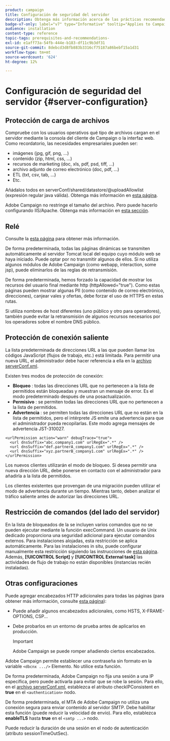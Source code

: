 ```yaml
---
product: campaign
title: Configuración de seguridad del servidor
description: Obtenga más información acerca de las prácticas recomendadas de configuración del servidor
badge-v7-only: label="v7" type="Informative" tooltip="Applies to Campaign Classic v7 only"
audience: installation
content-type: reference
topic-tags: prerequisites-and-recommendations-
exl-id: e1aff73a-54fb-444e-b183-df11c9b3df31
source-git-commit: 8debcd3d8fb883b3316cf75187a86bebf15a1d31
workflow-type: tm+mt
source-wordcount: '624'
ht-degree: 12%

---
```


# Configuración de seguridad del servidor {#server-configuration}



## Protección de carga de archivos

Compruebe con los usuarios operativos qué tipo de archivos cargan en el servidor mediante la consola del cliente de Campaign o la interfaz web. Como recordatorio, las necesidades empresariales pueden ser:

* imágenes (jpg, gif, png, ...)
* contenido (zip, html, css, ...)
* recursos de marketing (doc, xls, pdf, psd, tiff, ...)
* archivo adjunto de correo electrónico (doc, pdf, ...)
* ETL (txt, csv, tab, ...)
* Etc.

Añádalos todos en serverConf/shared/datastore/@uploadAllowlist (expresión regular java válida). Obtenga más información en [esta página](../../installation/using/file-res-management.md).

Adobe Campaign no restringe el tamaño del archivo. Pero puede hacerlo configurando IIS/Apache. Obtenga más información en [esta sección](../../installation/using/web-server-configuration.md).

## Relé

Consulte la [esta página](../../installation/using/configuring-campaign-server.md#dynamic-page-security-and-relays) para obtener más información.

De forma predeterminada, todas las páginas dinámicas se transmiten automáticamente al servidor Tomcat local del equipo cuyo módulo web se haya iniciado. Puede optar por no transmitir algunos de ellos. Si no utiliza algunos módulos de Adobe Campaign (como webapp, interaction, some jsp), puede eliminarlos de las reglas de retransmisión.

De forma predeterminada, hemos forzado la capacidad de mostrar los recursos del usuario final mediante http (httpAllowed=&quot;true&quot;). Como estas páginas pueden mostrar algunas PII (como contenido de correo electrónico, direcciones), canjear vales y ofertas, debe forzar el uso de HTTPS en estas rutas.

Si utiliza nombres de host diferentes (uno público y otro para operadores), también puede evitar la retransmisión de algunos recursos necesarios por los operadores sobre el nombre DNS público.

## Protección de conexión saliente

La lista predeterminada de direcciones URL a las que pueden llamar los códigos JavaScript (flujos de trabajo, etc.) está limitada. Para permitir una nueva URL, el administrador debe hacer referencia a ella en la [archivo serverConf.xml](../../installation/using/the-server-configuration-file.md).

Existen tres modos de protección de conexión:

* **Bloqueo** : todas las direcciones URL que no pertenecen a la lista de permitidos están bloqueadas y muestran un mensaje de error. Es el modo predeterminado después de una posactualización.
* **Permisivo** : se permiten todas las direcciones URL que no pertenecen a la lista de permitidos.
* **Advertencia** : se permiten todas las direcciones URL que no están en la lista de permitidos, pero el intérprete JS emite una advertencia para que el administrador pueda recopilarlas. Este modo agrega mensajes de advertencia JST-310027.

```
<urlPermission action="warn" debugTrace="true">
  <url dnsSuffix="abc.company1.com" urlRegEx=".*" />
  <url dnsSuffix="def.partnerA_company1.com" urlRegEx=".*" />
  <url dnsSuffix="xyz.partnerB_company1.com" urlRegEx=".*" />
</urlPermission>
```

Los nuevos clientes utilizarán el modo de bloqueo. Si desea permitir una nueva dirección URL, debe ponerse en contacto con el administrador para añadirla a la lista de permitidos.

Los clientes existentes que provengan de una migración pueden utilizar el modo de advertencia durante un tiempo. Mientras tanto, deben analizar el tráfico saliente antes de autorizar las direcciones URL.

## Restricción de comandos (del lado del servidor)

En la lista de bloqueados de la se incluyen varios comandos que no se pueden ejecutar mediante la función execCommand. Un usuario de Unix dedicado proporciona una seguridad adicional para ejecutar comandos externos. Para instalaciones alojadas, esta restricción se aplica automáticamente. Para las instalaciones in situ, puede configurar manualmente esta restricción siguiendo las instrucciones de [esta página](../../installation/using/configuring-campaign-server.md#restricting-authorized-external-commands). Además, **[!UICONTROL Script]** y **[!UICONTROL External task]** las actividades de flujo de trabajo no están disponibles (instancias recién instaladas).

## Otras configuraciones

Puede agregar encabezados HTTP adicionales para todas las páginas (para obtener más información, consulte [esta página](../../installation/using/configuring-campaign-server.md#restricting-authorized-external-commands)):

* Puede añadir algunos encabezados adicionales, como HSTS, X-FRAME-OPTIONS, CSP...
* Debe probarlos en un entorno de prueba antes de aplicarlos en producción.

   >[!IMPORTANT]
   >
   >Adobe Campaign se puede romper añadiendo ciertos encabezados.

Adobe Campaign permite establecer una contraseña sin formato en la variable `<dbcnx .../>` Elemento. No utilice esta función.

De forma predeterminada, Adobe Campaign no fija una sesión a una IP específica, pero puede activarla para evitar que se robe la sesión. Para ello, en el [archivo serverConf.xml](../../installation/using/the-server-configuration-file.md), establezca el atributo checkIPConsistent en **true** en el `<authentication>` nodo.

De forma predeterminada, el MTA de Adobe Campaign no utiliza una conexión segura para enviar contenido al servidor SMTP. Debe habilitar esta función (puede reducir la velocidad de envío). Para ello, establezca **enableTLS** hasta **true** en el `<smtp ...>` nodo.

Puede reducir la duración de una sesión en el nodo de autenticación (atributo sessionTimeOutSec).
